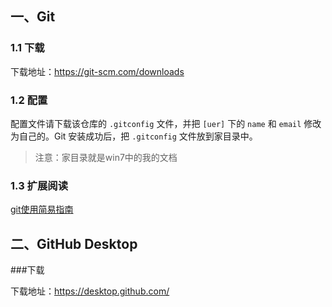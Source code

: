 ## 一、Git

### 1.1 下载

下载地址：https://git-scm.com/downloads

### 1.2 配置

配置文件请下载该仓库的 `.gitconfig` 文件，并把 `[uer]` 下的 `name` 和 `email` 修改为自己的。Git 安装成功后，把 `.gitconfig` 文件放到家目录中。

> 注意：家目录就是win7中的我的文档

### 1.3 扩展阅读

[git使用简易指南](http://www.bootcss.com/p/git-guide/)

## 二、GitHub Desktop

###下载

下载地址：https://desktop.github.com/
